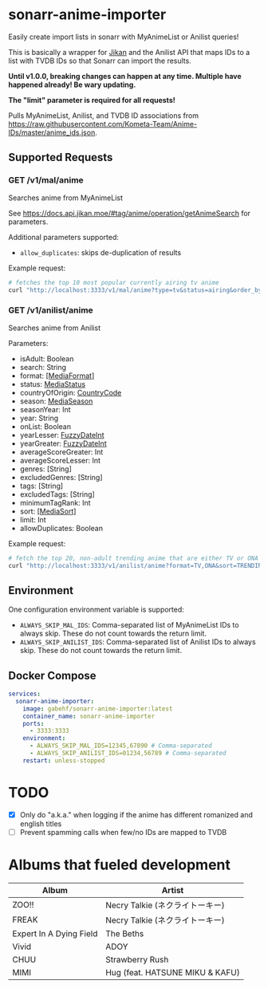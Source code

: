 # sonarr-anime-importer
Easily create import lists in sonarr with MyAnimeList or Anilist queries!

This is basically a wrapper for [Jikan](jikan.moe) and the Anilist API that maps IDs to a list with TVDB IDs so that Sonarr can import the results.

**Until v1.0.0, breaking changes can happen at any time. Multiple have happened already! Be wary updating.**

**The "limit" parameter is required for all requests!**

Pulls MyAnimeList, Anilist, and TVDB ID associations from https://raw.githubusercontent.com/Kometa-Team/Anime-IDs/master/anime_ids.json.

## Supported Requests
### GET /v1/mal/anime
Searches anime from MyAnimeList

See https://docs.api.jikan.moe/#tag/anime/operation/getAnimeSearch for parameters.

Additional parameters supported:
- `allow_duplicates`: skips de-duplication of results

Example request:
```bash
# fetches the top 10 most popular currently airing tv anime
curl "http://localhost:3333/v1/mal/anime?type=tv&status=airing&order_by=popularity&sort=asc&limit=10"
```
### GET /v1/anilist/anime
Searches anime from Anilist

Parameters:
- isAdult: Boolean
- search: String
- format: [[MediaFormat]](https://studio.apollographql.com/sandbox/schema/reference/enums/MediaFormat)
- status: [MediaStatus](https://studio.apollographql.com/sandbox/schema/reference/enums/MediaStatus)
- countryOfOrigin: [CountryCode](https://studio.apollographql.com/sandbox/schema/reference/scalars/CountryCode)
- season: [MediaSeason](https://studio.apollographql.com/sandbox/schema/reference/enums/MediaSeason)
- seasonYear: Int
- year: String
- onList: Boolean
- yearLesser: [FuzzyDateInt](https://studio.apollographql.com/sandbox/schema/reference/scalars/FuzzyDateInt)
- yearGreater: [FuzzyDateInt](https://studio.apollographql.com/sandbox/schema/reference/scalars/FuzzyDateInt)
- averageScoreGreater: Int
- averageScoreLesser: Int
- genres: [String]
- excludedGenres: [String]
- tags: [String]
- excludedTags: [String]
- minimumTagRank: Int
- sort: [[MediaSort]](https://studio.apollographql.com/sandbox/schema/reference/enums/MediaSort)
- limit: Int
- allowDuplicates: Boolean

Example request:
```bash
# fetch the top 20, non-adult trending anime that are either TV or ONA and are made in Japan after 2020
curl "http://localhost:3333/v1/anilist/anime?format=TV,ONA&sort=TRENDING_DESC&isAdult=false&countryOfOrigin=JP&yearGreater=20200000&limit=20"
```

## Environment
One configuration environment variable is supported:
- `ALWAYS_SKIP_MAL_IDS`: Comma-separated list of MyAnimeList IDs to always skip. These do not count towards the return limit.
- `ALWAYS_SKIP_ANILIST_IDS`: Comma-separated list of Anilist IDs to always skip. These do not count towards the return limit.

## Docker Compose
```yaml
services:
  sonarr-anime-importer:
    image: gabehf/sonarr-anime-importer:latest
    container_name: sonarr-anime-importer
    ports:
      - 3333:3333
    environment:
      - ALWAYS_SKIP_MAL_IDS=12345,67890 # Comma-separated
      - ALWAYS_SKIP_ANILIST_IDS=01234,56789 # Comma-separated
    restart: unless-stopped

```

# TODO
- [x] Only do "a.k.a." when logging if the anime has different romanized and english titles
- [ ] Prevent spamming calls when few/no IDs are mapped to TVDB

# Albums that fueled development
| Album                   | Artist                          |
|-------------------------|---------------------------------|
| ZOO!!                   | Necry Talkie (ネクライトーキー)    |
| FREAK                   | Necry Talkie (ネクライトーキー)    |
| Expert In A Dying Field | The Beths                       |
| Vivid                   | ADOY                            |
| CHUU                    | Strawberry Rush                 |
| MIMI                    | Hug (feat. HATSUNE MIKU & KAFU) |
